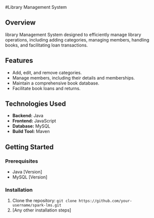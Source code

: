 #Library Management System

## Overview

library Management System designed to efficiently manage library operations, including adding categories, managing members, handling books, and facilitating loan transactions.

## Features

- Add, edit, and remove categories.
- Manage members, including their details and memberships.
- Maintain a comprehensive book database.
- Facilitate book loans and returns.

## Technologies Used

- **Backend:** Java
- **Frontend:** JavaScript
- **Database:** MySQL
- **Build Tool:** Maven

## Getting Started

### Prerequisites

- Java [Version]
- MySQL [Version]

### Installation

1. Clone the repository: `git clone https://github.com/your-username/spark-lms.git`
2. [Any other installation steps]
